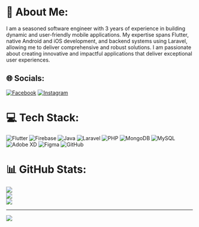 # 💫 About Me:
I am a seasoned software engineer with 3 years of experience in building dynamic and user-friendly mobile applications. My expertise spans Flutter, native Android and iOS development, and backend systems using Laravel, allowing me to deliver comprehensive and robust solutions. I am passionate about creating innovative and impactful applications that deliver exceptional user experiences. <br>


## 🌐 Socials:
[![Facebook](https://img.shields.io/badge/Facebook-%231877F2.svg?logo=Facebook&logoColor=white)](https://facebook.com/iamINYOURDREAMS) [![Instagram](https://img.shields.io/badge/Instagram-%23E4405F.svg?logo=Instagram&logoColor=white)](https://instagram.com/umair_forreal) 

# 💻 Tech Stack:
![Flutter](https://img.shields.io/badge/Flutter-%2302569B.svg?style=for-the-badge&logo=Flutter&logoColor=white) ![Firebase](https://img.shields.io/badge/firebase-%23039BE5.svg?style=for-the-badge&logo=firebase) ![Java](https://img.shields.io/badge/java-%23ED8B00.svg?style=for-the-badge&logo=openjdk&logoColor=white) ![Laravel](https://img.shields.io/badge/laravel-%23FF2D20.svg?style=for-the-badge&logo=laravel&logoColor=white) ![PHP](https://img.shields.io/badge/php-%23777BB4.svg?style=for-the-badge&logo=php&logoColor=white) ![MongoDB](https://img.shields.io/badge/MongoDB-%234ea94b.svg?style=for-the-badge&logo=mongodb&logoColor=white) ![MySQL](https://img.shields.io/badge/mysql-4479A1.svg?style=for-the-badge&logo=mysql&logoColor=white) ![Adobe XD](https://img.shields.io/badge/Adobe%20XD-470137?style=for-the-badge&logo=Adobe%20XD&logoColor=#FF61F6) ![Figma](https://img.shields.io/badge/figma-%23F24E1E.svg?style=for-the-badge&logo=figma&logoColor=white) ![GitHub](https://img.shields.io/badge/github-%23121011.svg?style=for-the-badge&logo=github&logoColor=white)
# 📊 GitHub Stats:
![](https://github-readme-stats.vercel.app/api?username=caPT1998&theme=dark&hide_border=false&include_all_commits=true&count_private=true)<br/>
![](https://github-readme-streak-stats.herokuapp.com/?user=caPT1998&theme=dark&hide_border=false)<br/>
![](https://github-readme-stats.vercel.app/api/top-langs/?username=caPT1998&theme=dark&hide_border=false&include_all_commits=true&count_private=true&layout=compact)

---
[![](https://visitcount.itsvg.in/api?id=caPT1998&icon=0&color=0)](https://visitcount.itsvg.in)

<!-- Proudly created with GPRM ( https://gprm.itsvg.in ) -->
